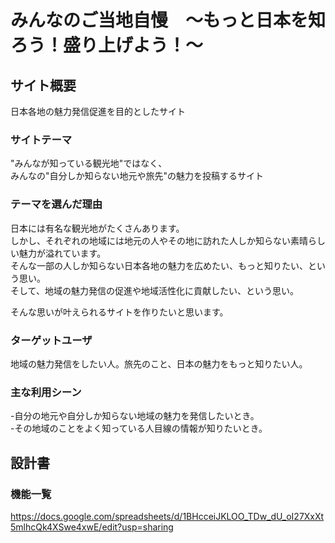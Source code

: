 # みんなのご当地自慢　〜もっと日本を知ろう！盛り上げよう！〜

## サイト概要
日本各地の魅力発信促進を目的としたサイト


### サイトテーマ
"みんなが知っている観光地"ではなく、<br>
みんなの"自分しか知らない地元や旅先"の魅力を投稿するサイト


### テーマを選んだ理由
日本には有名な観光地がたくさんあります。<br>
しかし、それぞれの地域には地元の人やその地に訪れた人しか知らない素晴らしい魅力が溢れています。<br>
そんな一部の人しか知らない日本各地の魅力を広めたい、もっと知りたい、という思い。<br>
そして、地域の魅力発信の促進や地域活性化に貢献したい、という思い。<br>

そんな思いが叶えられるサイトを作りたいと思います。


### ターゲットユーザ
地域の魅力発信をしたい人。旅先のこと、日本の魅力をもっと知りたい人。


### 主な利用シーン
 -自分の地元や自分しか知らない地域の魅力を発信したいとき。<br>
 -その地域のことをよく知っている人目線の情報が知りたいとき。


## 設計書

### 機能一覧
<https://docs.google.com/spreadsheets/d/1BHcceiJKLOO_TDw_dU_oI27XxXt5mlhcQk4XSwe4xwE/edit?usp=sharing>


